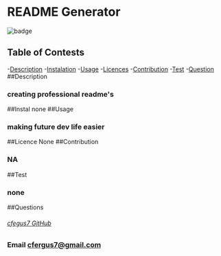 # README Generator
  ![badge](https://img.shields.io/badge/License-None-blue.svg)
  ## Table of Contests
  -[Description](#description)
  -[Instalation](#install)
  -[Usage](#usage)
  -[Licences](#licences)
  -[Contribution](#contribution)
  -[Test](#tests)
  -[Question](#questions)
  ##Description
  ### creating professional readme's
  ##Instal
  none
  ##Usage
  ### making future dev life easier
  ##Licence
  None
  ##Contribution
  ### NA
  ##Test
  ### none
  ##Questions
  ###### [cfegus7 GitHub](https://github.com/)  
  ### Email cfergus7@gmail.com
